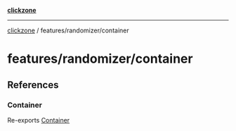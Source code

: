 [**clickzone**](../../../README.md)

***

[clickzone](../../../README.md) / features/randomizer/container

# features/randomizer/container

## References

### Container

Re-exports [Container](ui/Container/variables/Container.md)
